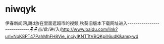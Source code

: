 # niwqyk
伊春新闻网,跳d放在里面逛超市的视频,秋葵旧版本下载网址进入----------------------------🪑🪑点/此/进/入/http://www.baidu.com/link?url=NoK8PT47PahMhFH8Vie_jnciyIKNTTtVBQKpill6udK&amp;wd
